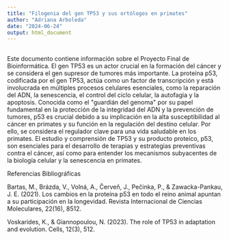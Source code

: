 ```yaml
---
title: "Filogenia del gen TP53 y sus ortólogos en primates"
author: "Adriana Arboleda"
date: "2024-06-24"
output: html_document
---
```


## 

Este documento contiene información sobre el Proyecto Final de Bioinformática. El gen TP53 es un actor crucial en la formación del cáncer y se considera el gen supresor de tumores más importante. La proteína p53, codificada por el gen TP53, actúa como un factor de transcripción y está involucrada en múltiples procesos celulares esenciales, como la reparación del ADN, la senescencia, el control del ciclo celular, la autofagia y la apoptosis. Conocida como el "guardián del genoma" por su papel fundamental en la protección de la integridad del ADN y la prevención de tumores, p53 es crucial debido a su implicación en la alta susceptibilidad al cáncer en primates y su función en la regulación del destino celular. Por ello, se considera el regulador clave para una vida saludable en los primates. El estudio y comprensión de TP53 y su producto proteico, p53, son esenciales para el desarrollo de terapias y estrategias preventivas contra el cáncer, así como para entender los mecanismos subyacentes de la biología celular y la senescencia en primates.




Referencias Bibliográficas

Bartas, M., Brázda, V., Volná, A., Červeň, J., Pečinka, P., & Zawacka-Pankau, J. E. (2021). Los cambios en la proteína p53 en todo el reino animal apuntan a su participación en la longevidad. Revista Internacional de Ciencias Moleculares, 22(16), 8512.

Voskarides, K., & Giannopoulou, N. (2023). The role of TP53 in adaptation and evolution. Cells, 12(3), 512.


